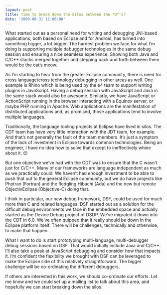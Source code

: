 ```yaml
---
layout: post
title: Time to break down the Silos between the *DT's?
date: '2009-08-31 11:06:00'
---
```



What started out as a personal need for writing and debugging JNI-based applications, both based on Eclipse and for Android, has turned into something bigger, a lot bigger. The hardest problem we face for what I’m doing is supporting multiple debugger technologies in the same debug session and ensuring a nice seamless experience. Showing both Java and C/C++ stacks merged together and stepping back and forth between them would be the cat’s meow.

As I’m starting to hear from the greater Eclipse community, there is need for cross language/cross technology debugging in other areas as well. One example is Rhino which is being used by the e4 team to support writing plugins in JavaScript. Having a debug session with JavaScript and Java in the same stack would also be awesome. Similarly, we have JavaScript or ActionScript running in the browser interacting with a Equinox server, or maybe PHP running in Apache. Web applications are the manifestation of distributed applications and, as promised, those applications tend to involve multiple languages.

Traditionally, the language tooling projects at Eclipse have lived in silos. The CDT team has have very little interaction with the JDT team, for example. And that’s not generally the fault of the team members. It’s just a symptom of the lack of investment in Eclipse towards common technologies. Being an engineer, I have no idea how to solve that except to ineffectively whine about it. 😉

But one objective we’ve had with the CDT was to ensure that the C wasn’t just for C/C++. Many of our frameworks are language independent as much as we practically could. We haven’t had enough investment to be able to push that out to the general Eclipse community, but we do have projects like Photran (Fortran) and the fledgling Hibachi (Ada) and the new but remote ObjectivEclipse (Objective-C) doing that.

I think in particular, our new debug framework, DSF, could be used for much more than C and related languages. DSF started out as a solution for the difficult debug environments we face in the embedded space and actually started as the Device Debug project of DSDP. We’ve migrated it down into the CDT in 6.0. We’ve often quipped that it really should be down in the Eclipse platform itself. There will be challenges, technically and otherwise, to make that happen.

What I want to do is start prototyping multi-language, multi-debugger debug sessions based on DSF. That would initially include Java and C/C++. I’ll also take a peak at JavaScript debugging and consider how that impacts it. I’m confident the flexibility we brought with DSF can be leveraged to make the Eclipse side of this relatively straightforward. The bigger challenge will be co-ordinating the different debuggers.

If others are interested in this work, we should co-ordinate our efforts. Let me know and we could set up a mailing list to talk about this area, and hopefully we can start breaking down the silos.


